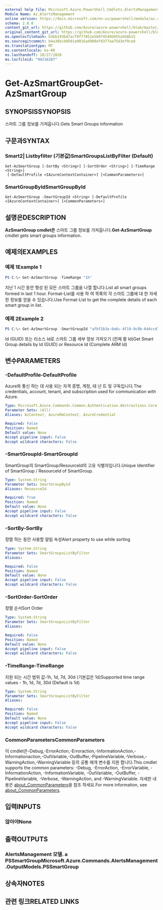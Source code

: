 ```yaml
---
external help file: Microsoft.Azure.PowerShell.Cmdlets.AlertsManagement.dll-Help.xml
Module Name: Az.AlertsManagement
online version: https://docs.microsoft.com/en-us/powershell/module/az.alertsmanagement/get-azsmartgroup
schema: 2.0.0
content_git_url: https://github.com/Azure/azure-powershell/blob/master/src/AlertsManagement/AlertsManagement/help/Get-AzSmartGroup.md
original_content_git_url: https://github.com/Azure/azure-powershell/blob/master/src/AlertsManagement/AlertsManagement/help/Get-AzSmartGroup.md
ms.openlocfilehash: b3bb193b47acf0f77851e5b9f4549d455a568b15
ms.sourcegitcommit: b4a38bcb0501a9016a4998efd377aa75d3ef9ce8
ms.translationtype: MT
ms.contentlocale: ko-KR
ms.lasthandoff: 10/27/2020
ms.locfileid: "94216287"
---
```

# <span data-ttu-id="0f8bf-101">Get-AzSmartGroup</span><span class="sxs-lookup"><span data-stu-id="0f8bf-101">Get-AzSmartGroup</span></span>

## <span data-ttu-id="0f8bf-102">SYNOPSIS</span><span class="sxs-lookup"><span data-stu-id="0f8bf-102">SYNOPSIS</span></span>
<span data-ttu-id="0f8bf-103">스마트 그룹 정보를 가져옵니다.</span><span class="sxs-lookup"><span data-stu-id="0f8bf-103">Gets Smart Groups information</span></span>

## <span data-ttu-id="0f8bf-104">구문과</span><span class="sxs-lookup"><span data-stu-id="0f8bf-104">SYNTAX</span></span>

### <span data-ttu-id="0f8bf-105">Smart2| Listbyfilter (기본값)</span><span class="sxs-lookup"><span data-stu-id="0f8bf-105">SmartGroupsListByFilter (Default)</span></span>
```
Get-AzSmartGroup [-SortBy <String>] [-SortOrder <String>] [-TimeRange <String>]
 [-DefaultProfile <IAzureContextContainer>] [<CommonParameters>]
```

### <span data-ttu-id="0f8bf-106">SmartGroupById</span><span class="sxs-lookup"><span data-stu-id="0f8bf-106">SmartGroupById</span></span>
```
Get-AzSmartGroup -SmartGroupId <String> [-DefaultProfile <IAzureContextContainer>] [<CommonParameters>]
```

## <span data-ttu-id="0f8bf-107">설명은</span><span class="sxs-lookup"><span data-stu-id="0f8bf-107">DESCRIPTION</span></span>
<span data-ttu-id="0f8bf-108">**AzSmartGroup cmdlet은** 스마트 그룹 정보를 가져옵니다.</span><span class="sxs-lookup"><span data-stu-id="0f8bf-108">**Get-AzSmartGroup** cmdlet gets smart groups information.</span></span>

## <span data-ttu-id="0f8bf-109">예제의</span><span class="sxs-lookup"><span data-stu-id="0f8bf-109">EXAMPLES</span></span>

### <span data-ttu-id="0f8bf-110">예제 1</span><span class="sxs-lookup"><span data-stu-id="0f8bf-110">Example 1</span></span>
```powershell
PS C:\> Get-AzSmartGroup -TimeRange "1h"
```

<span data-ttu-id="0f8bf-111">지난 1 시간 동안 형성 된 모든 스마트 그룹을 나열 합니다.</span><span class="sxs-lookup"><span data-stu-id="0f8bf-111">List all smart groups formed in last 1 hour.</span></span> <span data-ttu-id="0f8bf-112">Format-List를 사용 하 여 목록의 각 스마트 그룹에 대 한 자세한 정보를 얻을 수 있습니다.</span><span class="sxs-lookup"><span data-stu-id="0f8bf-112">Use Format-List to get the complete details of each smart group in list.</span></span>

### <span data-ttu-id="0f8bf-113">예제 2</span><span class="sxs-lookup"><span data-stu-id="0f8bf-113">Example 2</span></span>
```powershell
PS C:\> Get-AzSmartGroup -SmartGroupId "afbf1b3a-0a6c-4f19-9c9b-644ccd7b1529" | Format-List
```

<span data-ttu-id="0f8bf-114">Id (GUID) 또는 리소스 Id로 스마트 그룹 세부 정보 가져오기 (전체 팔 Id)</span><span class="sxs-lookup"><span data-stu-id="0f8bf-114">Get Smart Group details by Id (GUID) or Resource Id (Complete ARM Id)</span></span>

## <span data-ttu-id="0f8bf-115">변수</span><span class="sxs-lookup"><span data-stu-id="0f8bf-115">PARAMETERS</span></span>

### <span data-ttu-id="0f8bf-116">-DefaultProfile</span><span class="sxs-lookup"><span data-stu-id="0f8bf-116">-DefaultProfile</span></span>
<span data-ttu-id="0f8bf-117">Azure와 통신 하는 데 사용 되는 자격 증명, 계정, 테 넌 트 및 구독입니다.</span><span class="sxs-lookup"><span data-stu-id="0f8bf-117">The credentials, account, tenant, and subscription used for communication with Azure.</span></span>

```yaml
Type: Microsoft.Azure.Commands.Common.Authentication.Abstractions.Core.IAzureContextContainer
Parameter Sets: (All)
Aliases: AzContext, AzureRmContext, AzureCredential

Required: False
Position: Named
Default value: None
Accept pipeline input: False
Accept wildcard characters: False
```

### <span data-ttu-id="0f8bf-118">-SmartGroupId</span><span class="sxs-lookup"><span data-stu-id="0f8bf-118">-SmartGroupId</span></span>
<span data-ttu-id="0f8bf-119">SmartGroup의 SmartGroup/ResourceId의 고유 식별자입니다.</span><span class="sxs-lookup"><span data-stu-id="0f8bf-119">Unique Identifier of SmartGroup / ResourceId of SmartGroup.</span></span>

```yaml
Type: System.String
Parameter Sets: SmartGroupById
Aliases: ResourceId

Required: True
Position: Named
Default value: None
Accept pipeline input: False
Accept wildcard characters: False
```

### <span data-ttu-id="0f8bf-120">-SortBy</span><span class="sxs-lookup"><span data-stu-id="0f8bf-120">-SortBy</span></span>
<span data-ttu-id="0f8bf-121">정렬 하는 동안 사용할 알림 속성</span><span class="sxs-lookup"><span data-stu-id="0f8bf-121">Alert property to use while sorting</span></span>

```yaml
Type: System.String
Parameter Sets: SmartGroupsListByFilter
Aliases:

Required: False
Position: Named
Default value: None
Accept pipeline input: False
Accept wildcard characters: False
```

### <span data-ttu-id="0f8bf-122">-SortOrder</span><span class="sxs-lookup"><span data-stu-id="0f8bf-122">-SortOrder</span></span>
<span data-ttu-id="0f8bf-123">정렬 순서</span><span class="sxs-lookup"><span data-stu-id="0f8bf-123">Sort Order</span></span>

```yaml
Type: System.String
Parameter Sets: SmartGroupsListByFilter
Aliases:

Required: False
Position: Named
Default value: None
Accept pipeline input: False
Accept wildcard characters: False
```

### <span data-ttu-id="0f8bf-124">-TimeRange</span><span class="sxs-lookup"><span data-stu-id="0f8bf-124">-TimeRange</span></span>
<span data-ttu-id="0f8bf-125">지원 되는 시간 범위 값-1h, 1d, 7d, 30d (기본값은 1d)</span><span class="sxs-lookup"><span data-stu-id="0f8bf-125">Supported time range values - 1h, 1d, 7d, 30d (Default is 1d)</span></span>

```yaml
Type: System.String
Parameter Sets: SmartGroupsListByFilter
Aliases:

Required: False
Position: Named
Default value: None
Accept pipeline input: False
Accept wildcard characters: False
```

### <span data-ttu-id="0f8bf-126">CommonParameters</span><span class="sxs-lookup"><span data-stu-id="0f8bf-126">CommonParameters</span></span>
<span data-ttu-id="0f8bf-127">이 cmdlet은-Debug,-ErrorAction,-Erroraction,-InformationAction,-Informationaction,-OutVariable,-OutBuffer,-PipelineVariable,-Verbose,-WarningAction,-WarningVariable 등의 공통 매개 변수를 지원 합니다.</span><span class="sxs-lookup"><span data-stu-id="0f8bf-127">This cmdlet supports the common parameters: -Debug, -ErrorAction, -ErrorVariable, -InformationAction, -InformationVariable, -OutVariable, -OutBuffer, -PipelineVariable, -Verbose, -WarningAction, and -WarningVariable.</span></span> <span data-ttu-id="0f8bf-128">자세한 내용은 [about_CommonParameters](http://go.microsoft.com/fwlink/?LinkID=113216)을 참조 하세요.</span><span class="sxs-lookup"><span data-stu-id="0f8bf-128">For more information, see [about_CommonParameters](http://go.microsoft.com/fwlink/?LinkID=113216).</span></span>

## <span data-ttu-id="0f8bf-129">입력</span><span class="sxs-lookup"><span data-stu-id="0f8bf-129">INPUTS</span></span>

### <span data-ttu-id="0f8bf-130">않아야</span><span class="sxs-lookup"><span data-stu-id="0f8bf-130">None</span></span>

## <span data-ttu-id="0f8bf-131">출력</span><span class="sxs-lookup"><span data-stu-id="0f8bf-131">OUTPUTS</span></span>

### <span data-ttu-id="0f8bf-132">AlertsManagement 모델. a PSSmartGroup</span><span class="sxs-lookup"><span data-stu-id="0f8bf-132">Microsoft.Azure.Commands.AlertsManagement.OutputModels.PSSmartGroup</span></span>

## <span data-ttu-id="0f8bf-133">상속자</span><span class="sxs-lookup"><span data-stu-id="0f8bf-133">NOTES</span></span>

## <span data-ttu-id="0f8bf-134">관련 링크</span><span class="sxs-lookup"><span data-stu-id="0f8bf-134">RELATED LINKS</span></span>
